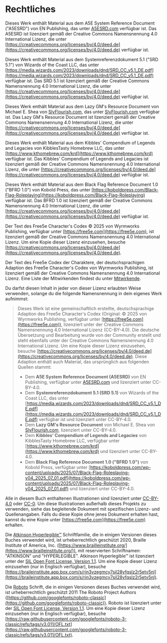 # Rechtliches

Dieses Werk enthält Material aus dem A5E System Reference Document ("A5ESRD") von EN Publishing, das unter [A5ESRD.com](https://A5ESRD.com) verfügbar ist.
Das A5ESRD ist lizenziert gemäß der Creative Commons Namensnennung 4.0 International Lizenz, die unter [https://creativecommons.org/licenses/by/4.0/deed.de](https://creativecommons.org/licenses/by/4.0/deed.de) verfügbar ist.

Dieses Werk enthält Material aus dem Systemreferenzdokument 5.1 ("SRD 5.1") von Wizards of the Coast LLC, das unter [https://media.wizards.com/2023/downloads/dnd/SRD_CC_v5.1_DE.pdf](https://media.wizards.com/2023/downloads/dnd/SRD_CC_v5.1_DE.pdf) verfügbar ist. Das SRD 5.1 ist lizenziert gemäß der Creative Commons Namensnennung 4.0 International Lizenz, die unter [https://creativecommons.org/licenses/by/4.0/deed.de](https://creativecommons.org/licenses/by/4.0/deed.de) verfügbar ist.

Dieses Werk enthält Material aus dem Lazy GM's Resource Document von Michael E. Shea von [SlyFlourish.com](https://SlyFlourish.com), das unter [SlyFlourish.com](https://SlyFlourish.com) verfügbar ist.
Das Lazy GM's Resource Document ist lizenziert gemäß der Creative Commons Namensnennung 4.0 International Lizenz, die unter [https://creativecommons.org/licenses/by/4.0/deed.de](https://creativecommons.org/licenses/by/4.0/deed.de) verfügbar ist.

Dieses Werk enthält Material aus dem Kibbles' Compendium of Legends and Legacies von KibblesTasty Homebrew LLC, das unter [https://www.kthomebrew.com/krd](https://www.kthomebrew.com/krd) verfügbar ist.
Das Kibbles' Compendium of Legends and Legacies ist lizenziert gemäß der Creative Commons Namensnennung 4.0 International Lizenz, die unter [https://creativecommons.org/licenses/by/4.0/deed.de](https://creativecommons.org/licenses/by/4.0/deed.de) verfügbar ist.

Dieses Werk enthält Material aus dem Black Flag Reference Document 1.0 ("BFRD 1.0") von Kobold Press, das unter [https://koboldpress.com/Black-Flag-Roleplaying](https://koboldpress.com/Black-Flag-Roleplaying) verfügbar ist.
Das BFRD 1.0 ist lizenziert gemäß der Creative Commons Namensnennung 4.0 International Lizenz, die unter [https://creativecommons.org/licenses/by/4.0/deed.de](https://creativecommons.org/licenses/by/4.0/deed.de) verfügbar ist.

Der Text des Free5e Character's Codex © 2025 von Wyrmworks Publishing, verfügbar unter [https://free5e.com](https://free5e.com), ist lizenziert gemäß der Creative Commons Namensnennung 4.0 International Lizenz.
Um eine Kopie dieser Lizenz einzusehen, besuche [https://creativecommons.org/licenses/by/4.0/deed.de](https://creativecommons.org/licenses/by/4.0/deed.de).

Der Text des Free5e Codex der Charaktere, der deutschsprachigen Adaption des Free5e Character's Codex von Wyrmworks Publishing, ist lizenziert gemäß der Creative Commons Namensnennung 4.0 International Lizenz.
Eine Liste der Mitwirkenden findest du unter [Mitwirkende](#Mitwirkende_mitwirkende).

Du darfst diesen Inhalt in jeder von dieser Lizenz erlaubten Weise verwenden, solange du die folgende Namensnennung in dein eigenes Werk aufnimmst:
> Dieses Werk ist eine gemeinschaftlich erstellte, deutschsprachige Adaption des Free5e Character's Codex (Original: © 2025 von Wyrmworks Publishing, verfügbar unter [https://free5e.com](https://free5e.com)), lizenziert unter der Creative Commons Namensnennung 4.0 International Lizenz (CC-BY-4.0).
> Die deutsche Übersetzung und Bearbeitung wurde von der Community erstellt und steht ebenfalls unter der Creative Commons Namensnennung 4.0 International Lizenz.
> Um eine Kopie dieser Lizenz einzusehen, besuche [https://creativecommons.org/licenses/by/4.0/deed.de](https://creativecommons.org/licenses/by/4.0/deed.de).
> Diese Adaption enthält auch Material, das ursprünglich aus folgenden Quellen stammt:
>
> - Dem **A5E System Reference Document (A5ESRD)** von EN Publishing, verfügbar unter [A5ESRD.com](https://A5ESRD.com) und lizenziert unter CC-BY-4.0.
> - Dem **Systemreferenzdokument 5.1 (SRD 5.1)** von Wizards of the Coast LLC, das unter [https://media.wizards.com/2023/downloads/dnd/SRD_CC_v5.1_DE.pdf](https://media.wizards.com/2023/downloads/dnd/SRD_CC_v5.1_DE.pdf) verfügbar ist und lizenziert unter CC-BY-4.0.
> - Dem **Lazy GM's Resource Document** von Michael E. Shea von [SlyFlourish.com](https://SlyFlourish.com), lizenziert unter CC-BY-4.0.
> - Dem **Kibbles' Compendium of Legends and Legacies** von KibblesTasty Homebrew LLC, verfügbar unter [https://www.kthomebrew.com/krd](https://www.kthomebrew.com/krd) und lizenziert unter CC-BY-4.0.
> - Dem **Black Flag Reference Document 1.0 ("BFRD 1.0")** von Kobold Press, verfügbar unter [https://koboldpress.com/wp-content/uploads/2025/07/Black-Flag-Roleplaying-v04_2025_07_01.pdf](https://koboldpress.com/wp-content/uploads/2025/07/Black-Flag-Roleplaying-v04_2025_07_01.pdf) und lizenziert unter CC-BY-4.0.

Alle in diesem Buch enthaltenen Illustrationen sind lizenziert unter [CC-BY-4.0](https://creativecommons.org/licenses/by/4.0/legalcode.de) oder [CC-0](https://creativecommons.org/publicdomain/zero/1.0/legalcode.de).
Um diese Illustrationen außerhalb dieses Projekts zu verwenden, siehe das begleitende Dokument mit spezifischen Lizenz- und Quellenangaben.
Falls du diese Kopie ohne jenes Dokument erhalten hast, kannst du eine Kopie unter [https://free5e.com](https://free5e.com) erhalten.

Die [Atkinson Hyperlegible™](https://www.brailleinstitute.org/freefont/) Schriftfamilie, die in einigen Versionen dieses Buches verwendet wird, ist urheberrechtlich geschützt 2020, Braille Institute of America, Inc. ([https://www.brailleinstitute.org/](https://www.brailleinstitute.org/)), mit reservierten Schriftnamen: "ATKINSON" und "HYPERLEGIBLE".
Atkinson Hyperlegible™ ist lizenziert unter der [SIL Open Font License, Version 1.1](https://openfontlicense.org/open-font-license-official-text/).
Um eine Kopie dieser Lizenz einzusehen (nur in Englisch verfügbar), besuche [https://braileinstitute.app.box.com/s/rin3vzegmcy7sil28yfqslz2r5etv5nl](https://braileinstitute.app.box.com/s/rin3vzegmcy7sil28yfqslz2r5etv5nl).

Die [Roboto](https://github.com/googlefonts/roboto-3-classic) Schrift, die in einigen Versionen dieses Buches verwendet wird, ist urheberrechtlich geschützt 2011 The Roboto Project Authors ([https://github.com/googlefonts/roboto-classic](https://github.com/googlefonts/roboto-classic)).
Roboto ist lizenziert unter der [SIL Open Font License, Version 1.1](https://openfontlicense.org/open-font-license-official-text/).
Um eine Kopie dieser Lizenz einzusehen (nur in Englisch verfügbar), besuche [https://raw.githubusercontent.com/googlefonts/roboto-3-classic/refs/tags/v3.011/OFL.txt](https://raw.githubusercontent.com/googlefonts/roboto-3-classic/refs/tags/v3.011/OFL.txt).
